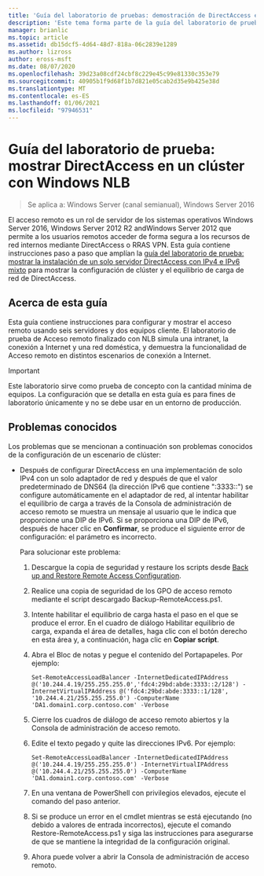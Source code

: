 ```yaml
---
title: 'Guía del laboratorio de pruebas: demostración de DirectAccess en un clúster con Windows NLB'
description: 'Este tema forma parte de la guía del laboratorio de pruebas: demostración de DirectAccess en un clúster con Windows NLB para Windows Server 2016'
manager: brianlic
ms.topic: article
ms.assetid: db15dcf5-4d64-48d7-818a-06c2839e1289
ms.author: lizross
author: eross-msft
ms.date: 08/07/2020
ms.openlocfilehash: 39d23a08cdf24cbf8c229e45c99e81330c353e79
ms.sourcegitcommit: 40905b1f9d68f1b7d821e05cab2d35e9b425e38d
ms.translationtype: MT
ms.contentlocale: es-ES
ms.lasthandoff: 01/06/2021
ms.locfileid: "97946531"
---
```

# <a name="test-lab-guide-demonstrate-directaccess-in-a-cluster-with-windows-nlb"></a>Guía del laboratorio de prueba: mostrar DirectAccess en un clúster con Windows NLB

>Se aplica a: Windows Server (canal semianual), Windows Server 2016

El acceso remoto es un rol de servidor de los sistemas operativos Windows Server 2016, Windows Server 2012 R2 andWindows Server 2012 que permite a los usuarios remotos acceder de forma segura a los recursos de red internos mediante DirectAccess o RRAS VPN. Esta guía contiene instrucciones paso a paso que amplían la [guía del laboratorio de prueba: mostrar la instalación de un solo servidor DirectAccess con IPv4 e IPv6 mixto](https://go.microsoft.com/fwlink/p/?LinkId=237004) para mostrar la configuración de clúster y el equilibrio de carga de red de DirectAccess.

## <a name="about-this-guide"></a>Acerca de esta guía
Esta guía contiene instrucciones para configurar y mostrar el acceso remoto usando seis servidores y dos equipos cliente. El laboratorio de prueba de Acceso remoto finalizado con NLB simula una intranet, la conexión a Internet y una red doméstica, y demuestra la funcionalidad de Acceso remoto en distintos escenarios de conexión a Internet.

> [!IMPORTANT]
> Este laboratorio sirve como prueba de concepto con la cantidad mínima de equipos. La configuración que se detalla en esta guía es para fines de laboratorio únicamente y no se debe usar en un entorno de producción.

## <a name="known-issues"></a><a name="KnownIssues"></a>Problemas conocidos
Los problemas que se mencionan a continuación son problemas conocidos de la configuración de un escenario de clúster:

-   Después de configurar DirectAccess en una implementación de solo IPv4 con un solo adaptador de red y después de que el valor predeterminado de DNS64 (la dirección IPv6 que contiene ":3333::") se configure automáticamente en el adaptador de red, al intentar habilitar el equilibrio de carga a través de la Consola de administración de acceso remoto se muestra un mensaje al usuario que le indica que proporcione una DIP de IPv6. Si se proporciona una DIP de IPv6, después de hacer clic en **Confirmar**, se produce el siguiente error de configuración: el parámetro es incorrecto.

    Para solucionar este problema:

    1.  Descargue la copia de seguridad y restaure los scripts desde [Back up and Restore Remote Access Configuration](https://gallery.technet.microsoft.com/Back-up-and-Restore-Remote-e157e6a6).

    2.  Realice una copia de seguridad de los GPO de acceso remoto mediante el script descargado Backup-RemoteAccess.ps1.

    3.  Intente habilitar el equilibrio de carga hasta el paso en el que se produce el error. En el cuadro de diálogo Habilitar equilibrio de carga, expanda el área de detalles, haga clic con el botón derecho en esta área y, a continuación, haga clic en **Copiar script**.

    4.  Abra el Bloc de notas y pegue el contenido del Portapapeles. Por ejemplo:

        ```
        Set-RemoteAccessLoadBalancer -InternetDedicatedIPAddress @('10.244.4.19/255.255.255.0','fdc4:29bd:abde:3333::2/128') -InternetVirtualIPAddress @('fdc4:29bd:abde:3333::1/128', '10.244.4.21/255.255.255.0') -ComputerName 'DA1.domain1.corp.contoso.com' -Verbose
        ```

    5.  Cierre los cuadros de diálogo de acceso remoto abiertos y la Consola de administración de acceso remoto.

    6.  Edite el texto pegado y quite las direcciones IPv6. Por ejemplo:

        ```
        Set-RemoteAccessLoadBalancer -InternetDedicatedIPAddress @('10.244.4.19/255.255.255.0') -InternetVirtualIPAddress @('10.244.4.21/255.255.255.0') -ComputerName 'DA1.domain1.corp.contoso.com' -Verbose
        ```

    7.  En una ventana de PowerShell con privilegios elevados, ejecute el comando del paso anterior.

    8.  Si se produce un error en el cmdlet mientras se está ejecutando (no debido a valores de entrada incorrectos), ejecute el comando Restore-RemoteAccess.ps1 y siga las instrucciones para asegurarse de que se mantiene la integridad de la configuración original.

    9. Ahora puede volver a abrir la Consola de administración de acceso remoto.



